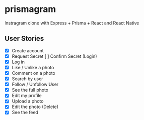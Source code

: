 # prismagram

Instragram clone with Express + Prisma + React and React Native

## User Stories

- [x] Create account
- [x] Request Secret
      [ ] Confirm Secret (Login)
- [x] Log in
- [x] Like / Unlike a photo
- [x] Comment on a photo
- [x] Search by user
- [x] Follow / Unfollow User
- [x] See the full photo
- [x] Edit my profile
- [x] Upload a photo
- [x] Edit the photo (Delete)
- [x] See the feed
